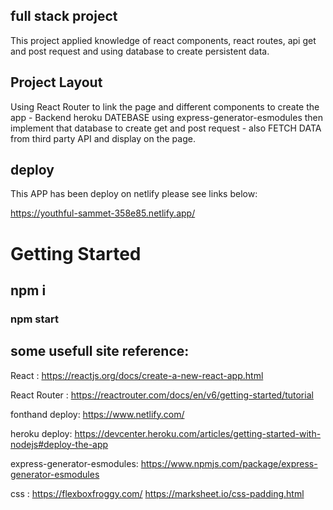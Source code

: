 ## full stack project

This project applied knowledge of react components, react routes, api get and post request and using database to create persistent data.

## Project Layout

Using React Router to link the page and different components to create the app - Backend heroku DATEBASE using express-generator-esmodules then implement that database to create get and post request - also FETCH DATA from third party API and display on the page.

## deploy

This APP has been deploy on netlify please see links below:

https://youthful-sammet-358e85.netlify.app/

# Getting Started
 
 ## npm i 

### npm start

## some usefull site reference:
React : https://reactjs.org/docs/create-a-new-react-app.html

React Router : https://reactrouter.com/docs/en/v6/getting-started/tutorial

fonthand deploy: https://www.netlify.com/

heroku deploy: https://devcenter.heroku.com/articles/getting-started-with-nodejs#deploy-the-app

express-generator-esmodules: https://www.npmjs.com/package/express-generator-esmodules

css : https://flexboxfroggy.com/
        https://marksheet.io/css-padding.html



